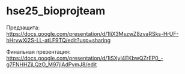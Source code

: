 # hse25_bioprojteam

Предзащита: https://docs.google.com/presentation/d/1IiX3MszwZ8zvaRSks-HrUF-hHrvwXi2S-LL-atLF9TQ/edit?usp=sharing

Финальная презентация: https://docs.google.com/presentation/d/1iSXyl4EKbwQZrEP0_-g7FNHHZjLQzO_M97jlAdPvmJ8/edit
